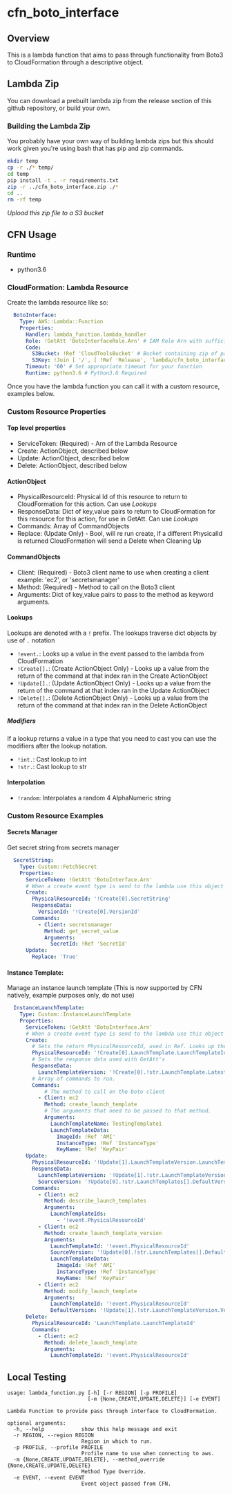 # cfn_boto_interface

## Overview
This is a lambda function that aims to pass through functionality from Boto3 to CloudFormation through a descriptive object. 

## Lambda Zip
You can download a prebuilt lambda zip from the release section of this github repository, or build your own.

### Building the Lambda Zip
You probably have your own way of building lambda zips but this should work given you're using bash that has pip and zip commands.
```bash
mkdir temp
cp -r ./* temp/
cd temp
pip install -t . -r requirements.txt
zip -r ../cfn_boto_interface.zip ./* 
cd ..
rm -rf temp
```

*Upload this zip file to a S3 bucket*

## CFN Usage

### Runtime
* python3.6

### CloudFormation: Lambda Resource
Create the lambda resource like so:
```yaml
  BotoInterface:
    Type: AWS::Lambda::Function
    Properties:
      Handler: lambda_function.lambda_handler
      Role: !GetAtt 'BotoInterfaceRole.Arn' # IAM Role Arn with sufficient privledges 
      Code:
        S3Bucket: !Ref 'CloudToolsBucket' # Bucket containing zip of packaged code
        S3Key: !Join [ '/', [ !Ref 'Release', 'lambda/cfn_boto_interface.zip' ] ] # S3 Object key 
      Timeout: '60' # Set appropriate timeout for your function
      Runtime: python3.6 # Python3.6 Required
```

Once you have the lambda function you can call it with a custom resource, examples below.

### Custom Resource Properties

#### Top level properties
* ServiceToken: (Required) - Arn of the Lambda Resource 
* Create: ActionObject, described below
* Update: ActionObject, described below
* Delete: ActionObject, described below
 
#### ActionObject
* PhysicalResourceId: Physical Id of this resource to return to CloudFormation for this action. Can use *Lookups*
* ResponseData: Dict of key,value pairs to return to CloudFormation for this resource for this action, for use in GetAtt. Can use *Lookups*
* Commands: Array of CommandObjects 
* Replace: (Update Only) - Bool, will re run create, if a different PhysicalId is returned CloudFormation will send a Delete when Cleaning Up

#### CommandObjects
* Client: (Required) - Boto3 client name to use when creating a client example: 'ec2', or 'secretsmanager'
* Method: (Required) - Method to call on the Boto3 client
* Arguments: Dict of key,value pairs to pass to the method as keyword arguments.

#### Lookups
Lookups are denoted with a `!` prefix. The lookups traverse dict objects by use of `.` notation
* `!event.`: Looks up a value in the event passed to the lambda from CloudFormation
* `!Create[].`: (Create ActionObject Only) - Looks up a value from the return of the command at that index ran in the Create ActionObject
* `!Update[].`: (Update ActionObject Only) - Looks up a value from the return of the command at that index ran in the Update ActionObject
* `!Delete[].`: (Delete ActionObject Only) - Looks up a value from the return of the command at that index ran in the Delete ActionObject

##### Modifiers
If a lookup returns a value in a type that you need to cast you can use the modifiers after the lookup notation.
* `!int.`: Cast lookup to int
* `!str.`: Cast lookup to str

#### Interpolation
* `!random`: Interpolates a random 4 AlphaNumeric string


### Custom Resource Examples

#### Secrets Manager
Get secret string from secrets manager
```yaml
  SecretString:
    Type: Custom::FetchSecret
    Properties:
      ServiceToken: !GetAtt 'BotoInterface.Arn'
      # When a create event type is send to the lambda use this object
      Create:
        PhysicalResourceId: '!Create[0].SecretString'
        ResponseData:
          VersionId: '!Create[0].VersionId' 
        Commands:
          - Client: secretsmanager
            Method: get_secret_value
            Arguments: 
              SecretId: !Ref 'SecretId'
      Update:
        Replace: 'True'
```

#### Instance Template:
Manage an instance launch template (This is now supported by CFN natively, example purposes only, do not use)
```yaml
  InstanceLaunchTemplate:
    Type: Custom::InstanceLaunchTemplate
    Properties:
      ServiceToken: !GetAtt 'BotoInterface.Arn'
      # When a create event type is send to the lambda use this object
      Create:
        # Sets the return PhysicalResourceId, used in Ref. Looks up the response of the first command 
        PhysicalResourceId: '!Create[0].LaunchTemplate.LaunchTemplateId'
        # Sets the response data used with GetAtt's 
        ResponseData:
          LaunchTemplateVersion: '!Create[0].!str.LaunchTemplate.LatestVersionNumber'
        # Array of commands to run.
        Commands:
            # The method to call on the boto client
          - Client: ec2
            Method: create_launch_template
            # The arguments that need to be passed to that method.
            Arguments:
              LaunchTemplateName: TestingTemplate1
              LaunchTemplateData:
                ImageId: !Ref 'AMI'
                InstanceType: !Ref 'InstanceType'
                KeyName: !Ref 'KeyPair'
      Update:
        PhysicalResourceId: '!Update[1].LaunchTemplateVersion.LaunchTemplateId'
        ResponseData:
          LaunchTemplateVersion: '!Update[1].!str.LaunchTemplateVersion.VersionNumber'
          SourceVersion: '!Update[0].!str.LaunchTemplates[].DefaultVersionNumber'
        Commands:
          - Client: ec2
            Method: describe_launch_templates
            Arguments:
              LaunchTemplateIds:
                - '!event.PhysicalResourceId'
          - Client: ec2
            Method: create_launch_template_version
            Arguments:
              LaunchTemplateId: '!event.PhysicalResourceId'
              SourceVersion: '!Update[0].!str.LaunchTemplates[].DefaultVersionNumber'
              LaunchTemplateData:
                ImageId: !Ref 'AMI'
                InstanceType: !Ref 'InstanceType'
                KeyName: !Ref 'KeyPair'
          - Client: ec2
            Method: modify_launch_template
            Arguments:
              LaunchTemplateId: '!event.PhysicalResourceId'
              DefaultVersion: '!Update[1].!str.LaunchTemplateVersion.VersionNumber'
      Delete:
        PhysicalResourceId: 'LaunchTemplate.LaunchTemplateId'
        Commands:
          - Client: ec2
            Method: delete_launch_template
            Arguments:
              LaunchTemplateId: '!event.PhysicalResourceId'

```



## Local Testing

```
usage: lambda_function.py [-h] [-r REGION] [-p PROFILE]
                          [-m {None,CREATE,UPDATE,DELETE}] [-e EVENT]

Lambda Function to provide pass through interface to CloudFormation.

optional arguments:
  -h, --help            show this help message and exit
  -r REGION, --region REGION
                        Region in which to run.
  -p PROFILE, --profile PROFILE
                        Profile name to use when connecting to aws.
  -m {None,CREATE,UPDATE,DELETE}, --method_override {None,CREATE,UPDATE,DELETE}
                        Method Type Override.
  -e EVENT, --event EVENT
                        Event object passed from CFN.
```



